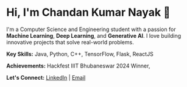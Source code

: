 
# Hi, I'm Chandan Kumar Nayak 👋

I'm a Computer Science and Engineering student with a passion for **Machine Learning**, **Deep Learning**, and **Generative AI**. I love building innovative projects that solve real-world problems.

**Key Skills:** Java, Python, C++, TensorFlow, Flask, ReactJS

**Achievements:** Hackfest IIIT Bhubaneswar 2024 Winner, 

**Let's Connect:** [LinkedIn](https://www.linkedin.com/in/chandan-kumar-nayak-503485232/) | [Email](mailto:kumarr.chandannn@gmail.com)
